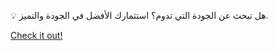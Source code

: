 💡 هل تبحث عن الجودة التي تدوم؟ استثمارك الأفضل في الجودة والتميز.

[Check it out!](https://www.facebook.com/share/17TW2PL6Tj/)